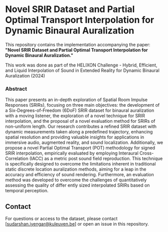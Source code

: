 # Novel SRIR Dataset and Partial Optimal Transport Interpolation for Dynamic Binaural Auralization

This repository contains the implementation accompanying the paper:
**"Novel SRIR Dataset and Partial Optimal Transport Interpolation for Dynamic Binaural Auralization."**

This work was done as part of the HELIXON Challenge - Hybrid, Efficient, and Liquid Interpolation of Sound in Extended Reality for  Dynamic Binaural Auralization (2024)

### Abstract
This paper presents an in-depth exploration of Spatial Room Impulse Responses (SRIRs), focusing on three main objectives: the development of a Six-Degrees-of-Freedom (6DoF) SRIR dataset for binaural auralization with a moving listener, the exploration of a novel technique for SRIR interpolation, and the proposal of a novel evaluation method for SRIRs of non-uniform length. Our research contributes a refined SRIR dataset with dynamic measurements taken along a predefined trajectory, enhancing spatial resolution and providing valuable insights for applications in immersive audio, augmented reality, and sound localization. Additionally, we propose a novel Partial Optimal Transport (POT) methodology for signed SRIR interpolation, empirically evaluated by employing Interaural Cross-Correlation (IACC) as a metric post sound field reproduction. This technique is specifically designed to overcome the limitations inherent in traditional static discrete location auralization methods, aiming for a leap in the accuracy and efficiency of sound rendering. Furthermore, an evaluation method was developed to overcome the challenges of quantitatively assessing the quality of differ ently sized interpolated SRIRs based on temporal perception. 

## Contact
For questions or access to the dataset, please contact [sudarshan.iyengar@kuleuven.be] or open an issue in this repository.
